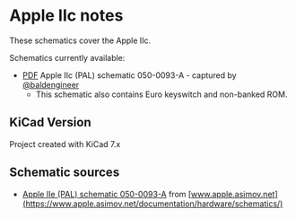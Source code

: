 # Apple IIc notes
These schematics cover the Apple IIc. 

Schematics currently available:
* [PDF](Apple%20IIc%20Schematic%20Redrawn.pdf) Apple IIc (PAL) schematic 050-0093-A - captured by [@baldengineer](https://github.com/baldengineer)
  *  This schematic also contains Euro keyswitch and non-banked ROM.

## KiCad Version
Project created with KiCad 7.x

## Schematic sources
* [Apple IIe (PAL) schematic 050-0093-A](https://www.apple.asimov.net/documentation/hardware/schematics/Schematic%20Diagram%20of%20the%20Apple%20IIc.pdf) from [www.apple.asimov.net](https://www.apple.asimov.net/documentation/hardware/schematics/)
